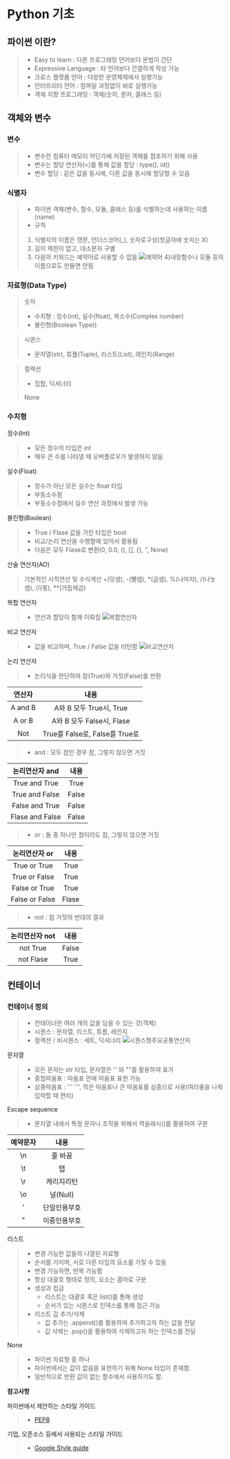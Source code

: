 # **Python 기초**
## **파이썬 이란?**
>- Easy to learn : 다른 프로그래밍 언어보다 문법이 간단
>- Expressive Language : 타 언어보다 간결하게 작성 가능
>- 크로스 플랫폼 언어 : 다양한 운영체제에서 실행가능
>- 안터프리터 언어 : 컴파일 과정없이 바로 실행가능
>- 객체 지향 프로그래밍 : 객체(숫자, 문자, 클래스 등) 

## **객체와 변수**
### **변수**
>- 변수란 컴퓨터 메모리 어딘가에 저장된 객체를 참조하기 위해 사용
>- 변수는 할당 연산자(=)를 통해 값을 할당 : type(), id()
>- 변수 할당 : 같은 값을 동시에, 다른 값을 동시에 할당할 수 있음

### **식별자**
>- 파이썬 객체(변수, 함수, 모듈, 클래스 등)를 식별하는데 사용하는 이름(name)
>- 규칙
> 1) 식별자의 이름은 영문, 언더스코어(_), 숫자로구성(첫글자에 숫자는 X)
> 2) 길이 제한이 없고, 대소문자 구별
> 3) 다음의 키워드는 예약어로 사용할 수 없음
> ![예약어](예약어.png)
> 4)내장함수나 모듈 등의 이름으로도 만들면 안됨

### **자료형(Data Type)**
>숫자
>- 수치형 : 정수(int), 실수(float), 복소수(Complex number)
>- 불린형(Boolean Type))

>시퀸스 
>- 문자열(str), 튜플(Tuple), 리스트(List), 레인지(Range)

>컬렉션
>- 집합, 딕셔너리

>None

### **수치형**
정수(Int)
>- 모든 정수의 타입은 int
>- 매우 큰 수를 나타낼 때 오버플로우가 발생하지 않음

실수(Float)
>- 정수가 아닌 모든 실수는 float 타입
>- 부동소수점
>- 부동소수점에서 실수 연산 과정에서 발생 가능

불린형(Boolean)
>- True / Flase 값을 가진 타입은 bool
>- 비교/논리 연산을 수행함에 있어서 활용됨
>- 다음은 모두 Flase로 변환(0, 0.0, (), [], {}, ", None)

산술 연산자(AO)
> 기본적인 사칙연산 및 수식계산
> +(덧셈), -(뺄셈), *(곱셈), %(나머지), /(나눗셈), //(몫), **(거듭제곱)

복합 연산자
>- 연산과 할당이 함께 이뤄짐
> ![복합연산자](복합연산자.png)

비교 연산자
>- 값을 비교하며, True / False 값을 리턴함
> ![비교연산자](비교연산자.png)

논리 연산자
>- 논리식을 판단하여 참(True)와 거짓(False)를 반환

|연산자|내용|
|:---:|:---:|
|A and B|A와 B 모두 True시, True|
|A or B|A와 B 모두 False시, Flase|
|Not|True를 False로, False를 True로|

>- and : 모두 참인 경우 참, 그렇지 않으면 거짓

|논리연산자 and|내용|
|:---:|:---:|
|True and True|True|
|True and False|False|
|False and True|False|
|Flase and False|False|

>- or : 둘 중 하나만 참이라도 참, 그렇지 않으면 거짓

|논리연산자 or|내용|
|:---:|:---:|
|True or True|True|
|True or False|True|
|False or True|True|
|False or False|Flase|

>- not : 참 거짓의 반대의 결과

|논리연산자 not|내용|
|:---:|:---:|
|not True|False|
|not Flase|True|

## **컨테이너**
### 컨테이너 정의
>- 컨테이너란 여러 개의 값을 담을 수 있는 것(객체)
>- 시퀀스 : 문자열, 리스트, 튜플, 레인지
>- 컬렉션 / 비시퀀스 : 세트, 딕셔너리
> ![시퀀스형주요공통연산자](시퀀스형주요공통연산자.png)

문자열
>- 모든 문자는 str 타입, 문자열은 '' 와 ""를 활용하여 표가
>- 중첩따옴표 : 따옴표 안에 따옴표 표현 가능
>- 삼중따옴표 : ''' ''', 작은 따옴표나 큰 따옴표를 삼중으로 사용(여러줄을 나워 입력할 때 편리)

Escape sequence
>- 문자열 내에서 특정 문자나 조작을 위해서 역슬래시(\)를 활용하여 구분

|예약문자|내용|
|:---:|:---:|
|\n|줄 바꿈|
|\t|탭|
|\r|캐리지리턴|
|\o|널(Null)|
|\'|단일인용부호|
|\"|이중인용부호|

리스트
>- 변경 가능한 값들의 나열된 자료형
>- 순서를 가지며, 서로 다른 타입의 요소를 가질 수 있음
>- 변경 가능하면, 반복 가능함
>- 항상 대괄호 형태로 정의, 요소는 콤마로 구분
>- 생성과 접급
>   - 리스트는 대괄호 혹은 list()를 통해 생성
>   - 순서가 있는 시퀀스로 인덱스를 통해 접근 가능
>- 리스트 갑 추가/삭제
>   - 값 추가는 .append()를 활용하여 추가하고자 하는 값을 전달
>   - 값 삭제는 .pop()을 활용하여 삭제하고자 하는 인덱스를 전달

None
>- 파이썬 자료형 중 하나
>- 파이썬에서는 값이 없음을 표현하기 위해 None 타입이 존재함.
>- 일반적으로 반환 값이 없는 함수에서 사용하기도 함.

**참고사항**

파이썬에서 제안하는 스타일 가이드
>- [PEP8](https://peps.python.org/pep-0008/) 

기업, 오픈소스 등에서 사용되는 스타일 가이드
>- [Google Style guide](https://google.github.io/styleguide/pyguide.html)
